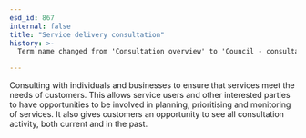```yaml
---
esd_id: 867
internal: false
title: "Service delivery consultation"
history: >-
  Term name changed from 'Consultation overview' to 'Council - consultation - service delivery' in version 3.00. name changed to 'Service delivery consultation' and scope notes revised in version 4.00.

---
```


Consulting with individuals and businesses to ensure that services meet the needs of customers.  This allows service users and other interested parties to have opportunities to be involved in planning, prioritising and monitoring of services. It also gives customers an opportunity to see all consultation activity, both current and in the past.

